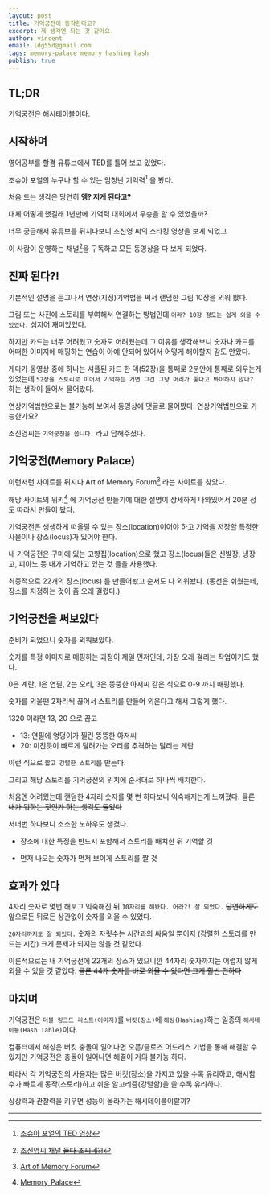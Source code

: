 ```yaml
---
layout: post
title: 기억궁전이 동작한다고?
excerpt: 제 생각엔 되는 것 같아요.
author: vincent
email: ldg55d@gmail.com
tags: memory-palace memory hashing hash
publish: true
---
```


## TL;DR

기억궁전은 해시테이블이다.


## 시작하며

영어공부를 할겸 유튜브에서 TED를 틀어 보고 있었다.

조슈아 포얼의 누구나 할 수 있는 엄청난 기억력[^1] 을 봤다.

처음 드는 생각은 당연히 **엥? 저게 된다고?**

대체 어떻게 했길래 1년만에 기억력 대회에서 우승을 할 수 있었을까?

너무 궁금해서 유튜브를 뒤지다보니 조신영 씨의 스타킹 영상을 보게 되었고

이 사람이 운영하는 채널[^2]을 구독하고 모든 동영상을 다 보게 되었다.


## 진짜 된다?!

기본적인 설명을 듣고나서 연상(지정)기억법을 써서 랜덤한 그림 10장을 외워 봤다.

그림 또는 사진에 스토리를 부여해서 연결하는 방법인데 `어라? 10장 정도는 쉽게 외울 수 있었다.` 심지어 재미있었다.

하지만 카드는 너무 어려웠고 숫자도 어려웠는데 그 이유를 생각해보니 숫자나 카드를 어떠한 이미지에 매핑하는 연습이 아예 안되어 있어서 어떻게 해야할지 감도 안왔다.

게다가 동영상 중에 하나는 셔플된 카드 한 덱(52장)을 통째로 2분안에 통째로 외우는게 있었는데 `52장을 스토리로 이어서 기억하는 거면 그건 그냥 머리가 좋다고 봐야하지 않나?` 하는 생각이 들어서 물어봤다.

연상기억법만으로는 불가능해 보여서 동영상에 댓글로 물어봤다. 연상기억법만으로 가능한가요?

조신영씨는 `기억궁전을 씁니다.` 라고 답해주셨다.


## 기억궁전(Memory Palace)

이런저런 사이트를 뒤지다 Art of Memory Forum[^3] 라는 사이트를 찾았다.

해당 사이트의 위키[^4] 에 기억궁전 만들기에 대한 설명이 상세하게 나와있어서 20분 정도 따라서 만들어 봤다.

기억궁전은 생생하게 떠올릴 수 있는 장소(location)이어야 하고 기억을 저장할 특정한 사물이나 장소(locus)가 있어야 한다.

내 기억궁전은 구미에 있는 고향집(location)으로 했고 장소(locus)들은 신발장, 냉장고, 피아노 등 내가 기억하고 있는 것 들을 사용했다.

최종적으로 22개의 장소(locus) 를 만들어놨고 순서도 다 외워놨다. (동선은 쉬웠는데, 장소를 지정하는 것이 좀 오래 걸렸다.)


## 기억궁전을 써보았다

준비가 되었으니 숫자를 외워보았다.

숫자를 특정 이미지로 매핑하는 과정이 제일 먼저인데, 가장 오래 걸리는 작업이기도 했다.

0은 계란, 1은 연필, 2는 오리, 3은 뚱뚱한 아저씨 같은 식으로 0-9 까지 매핑했다.

숫자를 외울땐 2자리씩 끊어서 스토리를 만들어 외운다고 해서 그렇게 했다.

1320 이라면 13, 20 으로 끊고

* 13: 연필에 엉덩이가 찔린 뚱뚱한 아저씨
* 20: 미친듯이 빠르게 달려가는 오리를 추격하는 달리는 계란

이런 식으로 `짧고 강렬한 스토리`를 만든다.

그리고 해당 스토리를 기억궁전의 위치에 순서대로 하나씩 배치한다.

처음엔 어려웠는데 랜덤한 4자리 숫자를 몇 번 하다보니 익숙해지는게 느껴졌다. ~~물론 내가 뭐하는 짓인가 하는 생각도 들었다~~

서너번 하다보니 소소한 노하우도 생겼다.

* 장소에 대한 특징을 반드시 포함해서 스토리를 배치한 뒤 기억할 것

* 먼저 나오는 숫자가 먼저 보이게 스토리를 짤 것


## 효과가 있다

4자리 숫자로 몇번 해보고 익숙해진 뒤 `10자리를 해봤다. 어라?! 잘 되었다.`  ~~당연하게도~~ 앞으로든 뒤로든 상관없이 숫자를 외울 수 있었다.

`20자리까지도 잘 되었다.` 숫자의 자릿수는 시간과의 싸움일 뿐이지 (강렬한 스토리를 만드는 시간) 크게 문제가 되지는 않을 것 같았다.

이론적으로는 내 기억궁전에 22개의 장소가 있으니깐 44자리 숫자까지는 어렵지 않게 외울 수 있을 것 같았다. ~~물론 44개 숫자를 바로 외울 수 있다면 그게 훨씬 편하다~~


## 마치며

기억궁전은 `더블 링크드 리스트(이미지)`를 `버킷(장소)`에 `해싱(Hashing)`하는 일종의 `해시테이블(Hash Table)`이다.

컴퓨터에서 해싱은 버킷 충돌이 일어나면 오픈/클로즈 어드레스 기법을 통해 해결할 수 있지만 기억궁전은 충돌이 일어나면 해결이 ~~거의~~ 불가능 하다.

따라서 각 기억궁전의 사용자는 많은 버킷(장소)을 가지고 있을 수록 유리하고, 해시함수가 빠르게 동작(스토리)하고 쉬운 알고리즘(강렬함)을 쓸 수록 유리하다.

상상력과 관찰력을 키우면 성능이 올라가는 해시테이블이랄까?

----

[^1]: [조슈아 포얼의 TED 영상](https://www.ted.com/talks/joshua_foer_feats_of_memory_anyone_can_do?language=ko)
[^2]: [조신영씨 채널 ~~둘다 조씨네?!~~](https://www.youtube.com/channel/UCn2eJZxj1cU5gTljQ_s1T1g)
[^3]: [Art of Memory Forum](http://mt.artofmemory.com/)
[^4]: [Memory_Palace](http://mt.artofmemory.com/wiki/Memory_Palace)
